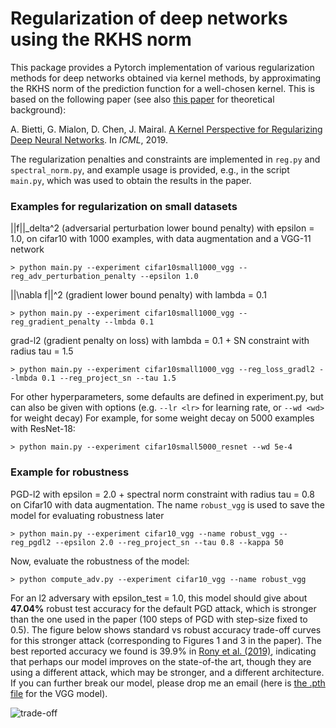 # Regularization of deep networks using the RKHS norm

This package provides a Pytorch implementation of various regularization methods for deep networks obtained via kernel methods,
by approximating the RKHS norm of the prediction function for a well-chosen kernel.
This is based on the following paper (see also [this paper](http://jmlr.org/papers/volume20/18-190/18-190.pdf) for theoretical background):

A. Bietti, G. Mialon, D. Chen, J. Mairal. [A Kernel Perspective for Regularizing Deep Neural Networks](https://arxiv.org/pdf/1810.00363.pdf). In *ICML*, 2019. 

The regularization penalties and constraints are implemented in `reg.py` and `spectral_norm.py`, and example usage is provided, e.g., in the script `main.py`,
which was used to obtain the results in the paper.

### Examples for regularization on small datasets

||f||_delta^2 (adversarial perturbation lower bound penalty) with epsilon = 1.0, on cifar10 with 1000 examples, with data augmentation and a VGG-11 network

```> python main.py --experiment cifar10small1000_vgg --reg_adv_perturbation_penalty --epsilon 1.0```

||\\nabla f||^2 (gradient lower bound penalty) with lambda = 0.1

```> python main.py --experiment cifar10small1000_vgg --reg_gradient_penalty --lmbda 0.1```

grad-l2 (gradient penalty on loss) with lambda = 0.1 + SN constraint with radius tau = 1.5

```> python main.py --experiment cifar10small1000_vgg --reg_loss_gradl2 --lmbda 0.1 --reg_project_sn --tau 1.5```

For other hyperparameters, some defaults are defined in experiment.py, but can also be given with options
(e.g. `--lr <lr>` for learning rate, or `--wd <wd>` for weight decay)
For example, for some weight decay on 5000 examples with ResNet-18:

```> python main.py --experiment cifar10small5000_resnet --wd 5e-4```

### Example for robustness

PGD-l2 with epsilon = 2.0 + spectral norm constraint with radius tau = 0.8 on Cifar10 with data augmentation. The name `robust_vgg` is used to save the model for evaluating robustness later

```> python main.py --experiment cifar10_vgg --name robust_vgg --reg_pgdl2 --epsilon 2.0 --reg_project_sn --tau 0.8 --kappa 50```

Now, evaluate the robustness of the model:

```> python compute_adv.py --experiment cifar10_vgg --name robust_vgg```

For an l2 adversary with epsilon_test = 1.0, this model should give about **47.04%** robust test accuracy for the default PGD attack, which is stronger than the one used in the paper (100 steps of PGD with step-size fixed to 0.5).
The figure below shows standard vs robust accuracy trade-off curves for this stronger attack (corresponding to Figures 1 and 3 in the paper).
The best reported accuracy we found is 39.9% in [Rony et al. (2019)](http://openaccess.thecvf.com/content_CVPR_2019/papers/Rony_Decoupling_Direction_and_Norm_for_Efficient_Gradient-Based_L2_Adversarial_Attacks_CVPR_2019_paper.pdf), indicating that perhaps our model improves on the state-of-the art, though they are using a different attack, which may be stronger, and a different architecture.
If you can further break our model, please drop me an email (here is [the .pth file](http://pascal.inrialpes.fr/data2/abietti/comb_pgdl2_project_sn50_2.0_0.8.pth) for the VGG model).

![trade-off](test_vs_adv.png)
